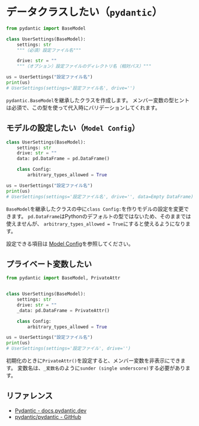 # データクラスしたい（``pydantic``）

```python
from pydantic import BaseModel

class UserSettings(BaseModel):
    settings: str
    """（必須）設定ファイル名"""

    drive: str = ""
    """（オプション）設定ファイルのディレクトリ名（相対パス）"""

us = UserSettings("設定ファイル名")
print(us)
# UserSettings(settings='設定ファイル名', drive='')
```

``pydantic.BaseModel``を継承したクラスを作成します。
メンバー変数の型ヒントは必須で、この型を使って代入時にバリデーションしてくれます。

## モデルの設定したい（``Model Config``）

```python
class UserSettings(BaseModel):
    settings: str
    drive: str = ""
    data: pd.DataFrame = pd.DataFrame()

    class Config:
        arbitrary_types_allowed = True

us = UserSettings("設定ファイル名")
print(us)
# UserSettings(settings='設定ファイル名', drive='', data=Empty DataFrame)
```

``BaseModel``を継承したクラスの中に``class Config:``を作りモデルの設定を変更できます。
``pd.DataFrame``はPythonのデフォルトの型ではないため、そのままでは使えませんが、
``arbitrary_types_allowed = True``にすると使えるようになります。

設定できる項目は [Model Config](https://docs.pydantic.dev/1.10/usage/model_config/)を参照してください。

## プライベート変数したい

```python
from pydantic import BaseModel, PrivateAttr


class UserSettings(BaseModel):
    settings: str
    drive: str = ""
    _data: pd.DataFrame = PrivateAttr()

    class Config:
        arbitrary_types_allowed = True

us = UserSettings("設定ファイル名")
print(us)
# UserSettings(settings='設定ファイル', drive='')
```

初期化のときに`PrivateAttr()`を設定すると、メンバー変数を非表示にできます。
変数名は、`_変数名`のように`sunder (single underscore)`する必要があります。

## リファレンス

- [Pydantic - docs.pydantic.dev](https://docs.pydantic.dev/latest/)
- [pydantic/pydantic - GitHub](https://github.com/pydantic/pydantic)
